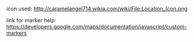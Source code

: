 icon used: http://caramelangel714.wikia.com/wiki/File:Location_Icon.png

link for marker help: https://developers.google.com/maps/documentation/javascript/custom-markers
